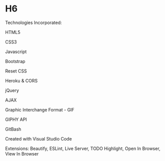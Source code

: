 # H6

Technologies Incorporated:

HTML5

CSS3

Javascript

Bootstrap

Reset CSS

Heroku & CORS

jQuery

AJAX

Graphic Interchange Format - GIF

GIPHY API

GitBash

Created with Visual Studio Code

  Extensions: Beautify, ESLint, Live Server, TODO Highlight, Open In Browser, View In Browser
  
